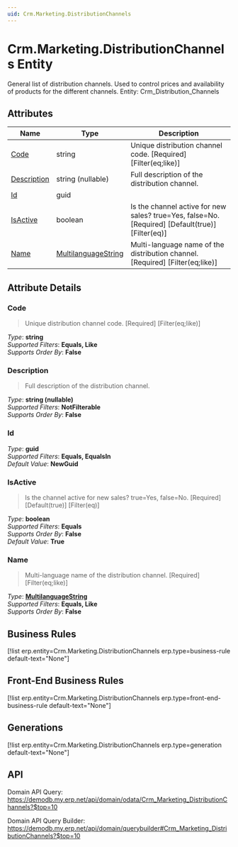 ```yaml
---
uid: Crm.Marketing.DistributionChannels
---
```

# Crm.Marketing.DistributionChannels Entity

General list of distribution channels. Used to control prices and availability of products for the different channels. Entity: Crm_Distribution_Channels

## Attributes

| Name | Type | Description |
| ---- | ---- | --- |
| [Code](Crm.Marketing.DistributionChannels.md#code) | string | Unique distribution channel code. [Required] [Filter(eq;like)] 
| [Description](Crm.Marketing.DistributionChannels.md#description) | string (nullable) | Full description of the distribution channel. 
| [Id](Crm.Marketing.DistributionChannels.md#id) | guid |  
| [IsActive](Crm.Marketing.DistributionChannels.md#isactive) | boolean | Is the channel active for new sales? true=Yes, false=No. [Required] [Default(true)] [Filter(eq)] 
| [Name](Crm.Marketing.DistributionChannels.md#name) | [MultilanguageString](../data-types.md#multilanguagestring) | Multi-language name of the distribution channel. [Required] [Filter(eq;like)] 


## Attribute Details

### Code

> Unique distribution channel code. [Required] [Filter(eq;like)]

_Type_: **string**  
_Supported Filters_: **Equals, Like**  
_Supports Order By_: **False**  

### Description

> Full description of the distribution channel.

_Type_: **string (nullable)**  
_Supported Filters_: **NotFilterable**  
_Supports Order By_: **False**  

### Id

_Type_: **guid**  
_Supported Filters_: **Equals, EqualsIn**  
_Default Value_: **NewGuid**  

### IsActive

> Is the channel active for new sales? true=Yes, false=No. [Required] [Default(true)] [Filter(eq)]

_Type_: **boolean**  
_Supported Filters_: **Equals**  
_Supports Order By_: **False**  
_Default Value_: **True**  

### Name

> Multi-language name of the distribution channel. [Required] [Filter(eq;like)]

_Type_: **[MultilanguageString](../data-types.md#multilanguagestring)**  
_Supported Filters_: **Equals, Like**  
_Supports Order By_: **False**  



## Business Rules

[!list erp.entity=Crm.Marketing.DistributionChannels erp.type=business-rule default-text="None"]

## Front-End Business Rules

[!list erp.entity=Crm.Marketing.DistributionChannels erp.type=front-end-business-rule default-text="None"]

## Generations

[!list erp.entity=Crm.Marketing.DistributionChannels erp.type=generation default-text="None"]

## API

Domain API Query:
<https://demodb.my.erp.net/api/domain/odata/Crm_Marketing_DistributionChannels?$top=10>

Domain API Query Builder:
<https://demodb.my.erp.net/api/domain/querybuilder#Crm_Marketing_DistributionChannels?$top=10>

